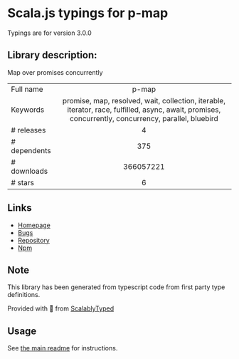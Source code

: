 
# Scala.js typings for p-map

Typings are for version 3.0.0

## Library description:
Map over promises concurrently

|                    |                 |
| ------------------ | :-------------: |
| Full name          | p-map |
| Keywords           | promise, map, resolved, wait, collection, iterable, iterator, race, fulfilled, async, await, promises, concurrently, concurrency, parallel, bluebird |
| # releases         | 4 |
| # dependents       | 375 |
| # downloads        | 366057221 |
| # stars            | 6 |

## Links
- [Homepage](https://github.com/sindresorhus/p-map#readme)
- [Bugs](https://github.com/sindresorhus/p-map/issues)
- [Repository](https://github.com/sindresorhus/p-map)
- [Npm](https://www.npmjs.com/package/p-map)
    


## Note
This library has been generated from typescript code from first party type definitions.

Provided with :purple_heart: from [ScalablyTyped](https://github.com/oyvindberg/ScalablyTyped)

## Usage
See [the main readme](../../readme.md) for instructions.


